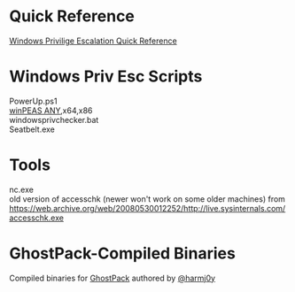 # Quick Reference
[Windows Privilige Escalation Quick Reference](https://github.com/Scr1ptK1ddie/WindowsPrivEsc/blob/master/QuickReference.md)

# Windows Priv Esc Scripts
PowerUp.ps1   
[winPEAS ANY](https://github.com/Scr1ptK1ddie/WindowsPrivEsc/blob/master/winPEASany.exe),x64,x86   
windowsprivchecker.bat   
Seatbelt.exe   

# Tools
nc.exe  
old version of accesschk (newer won't work on some older machines) from https://web.archive.org/web/20080530012252/http://live.sysinternals.com/accesschk.exe 

# GhostPack-Compiled Binaries
Compiled binaries for [GhostPack](https://github.com/GhostPack) authored by [@harmj0y](https://twitter.com/harmj0y)
